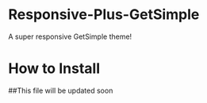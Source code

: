 # Responsive-Plus-GetSimple
A super responsive GetSimple theme!

# How to Install


##This file will be updated soon
